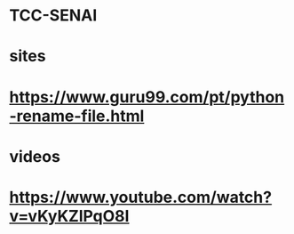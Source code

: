 # TCC-SENAI


# sites
# https://www.guru99.com/pt/python-rename-file.html

# videos
# https://www.youtube.com/watch?v=vKyKZlPqO8I
